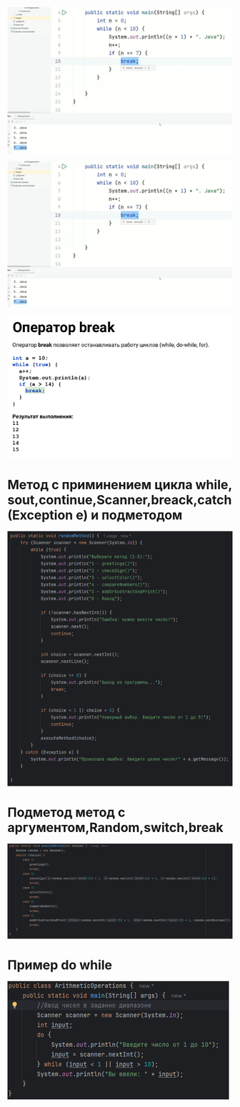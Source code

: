 ![](https://github.com/Extertom/Notebook_my/blob/5384cfc4efa113f3a2116c4c73dc2f45788653a9/images/while.png)

![](https://github.com/Extertom/Notebook_my/blob/fe8cf58ed14629326a1fff9199d8cc63e3951605/images/while.png)

![](https://github.com/Extertom/Notebook_my/blob/b2b3d1a2ce226bff424f0f8406b097b738791769/images/break.png)

# Метод с приминением цикла while, sout,continue,Scanner,breack,catch(Exception e) и подметодом
![](https://github.com/Extertom/Notebook_my/blob/10b033fec04cf8d51b0ead75f2947b9c2d2d6258/images/%D0%BC%D0%B5%D1%82%D0%BE%D0%B4%20%D1%81%20%D0%BF%D1%80%D0%B8%D0%BC%D0%B8%D0%BD%D0%B5%D0%BD%D0%B8%D0%B5%D0%BC%20%D1%86%D0%B8%D0%BA%D0%BB%D0%B0%20while%2C%20sout%2Ccontinue%2CScanner%2Cbreack%2Ccatch(Exception%20e).png)
# Подметод метод с аргументом,Random,switch,break
![](https://github.com/Extertom/Notebook_my/blob/10b033fec04cf8d51b0ead75f2947b9c2d2d6258/images/%D0%BC%D0%B5%D1%82%D0%BE%D0%B4%20%D1%81%20%D0%B0%D1%80%D0%B3%D1%83%D0%BC%D0%B5%D0%BD%D1%82%D0%BE%D0%BC%2CRandom%2Cswitch%2Cbreak.png)

# Пример do while
![](https://github.com/Extertom/Notebook_my/blob/7a92d77ffef86670b7768d03053fbda87e6ebad9/images/%D0%92%D0%B2%D0%BE%D0%B4%20%D1%87%D0%B8%D1%81%D0%B5%D0%BB%20%D0%B2%20%D0%B7%D0%B0%D0%B4%D0%B0%D0%BD%D0%BE%D0%BC%20%D0%B4%D0%B8%D0%B0%D0%BF%D0%B0%D0%B7%D0%BE%D0%BD%D0%B5(do%20while%2C%20Scanner).png)


